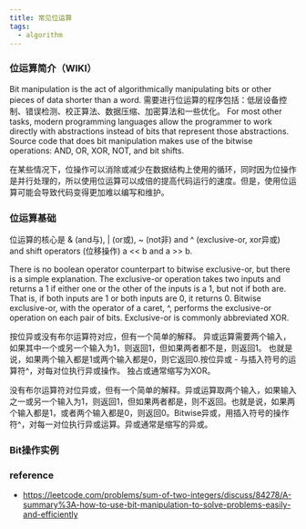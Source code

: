 ```yaml
---
title: 常见位运算
tags:
  - algorithm
---
```


### 位运算简介（WIKI）

Bit manipulation is the act of algorithmically manipulating bits or other pieces of data shorter than a word. 需要进行位运算的程序包括：低层设备控制、错误检测、校正算法、数据压缩、加密算法和一些优化。 For most other tasks, modern programming languages allow the programmer to work directly with abstractions instead of bits that represent those abstractions. Source code that does bit manipulation makes use of the bitwise operations: AND, OR, XOR, NOT, and bit shifts.

在某些情况下，位操作可以消除或减少在数据结构上使用的循环，同时因为位操作是并行处理的，所以使用位运算可以成倍的提高代码运行的速度。但是，使用位运算可能会导致代码变得更加难以编写和维护。

### 位运算基础

位运算的核心是  & (and与), | (or或), ~ (not非) and ^ (exclusive-or, xor异或) and shift operators (位移操作) a << b and a >> b.

There is no boolean operator counterpart to bitwise exclusive-or, but there is a simple explanation. The exclusive-or operation takes two inputs and returns a 1 if either one or the other of the inputs is a 1, but not if both are. That is, if both inputs are 1 or both inputs are 0, it returns 0. Bitwise exclusive-or, with the operator of a caret, ^, performs the exclusive-or operation on each pair of bits. Exclusive-or is commonly abbreviated XOR.

按位异或没有布尔运算符对应，但有一个简单的解释。 异或运算需要两个输入，如果其中一个或另一个输入为1，则返回1，但如果两者都不是，则返回1。 也就是说，如果两个输入都是1或两个输入都是0，则它返回0.按位异或 - 与插入符号的运算符^，对每对位执行异或操作。 独占或通常缩写为XOR。

没有布尔运算符对位异或，但有一个简单的解释。异或运算取两个输入，如果输入之一或另一个输入为1，则返回1，但如果两者都是，则不返回。也就是说，如果两个输入都是1，或者两个输入都是0，则返回0。Bitwise异或，用插入符号的操作符^，对每一对位执行异或运算。异或通常是缩写的异或。

### Bit操作实例


### reference

* https://leetcode.com/problems/sum-of-two-integers/discuss/84278/A-summary%3A-how-to-use-bit-manipulation-to-solve-problems-easily-and-efficiently
